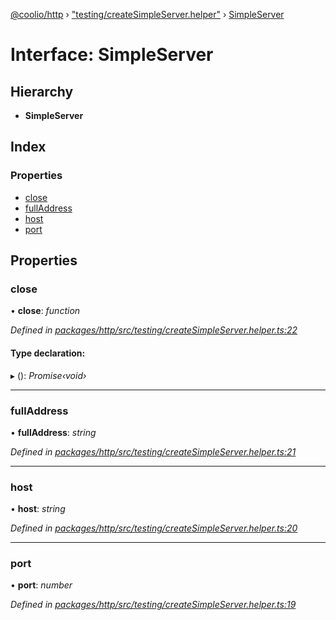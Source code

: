 [@coolio/http](../README.md) › ["testing/createSimpleServer.helper"](../modules/_testing_createsimpleserver_helper_.md) › [SimpleServer](_testing_createsimpleserver_helper_.simpleserver.md)

# Interface: SimpleServer

## Hierarchy

* **SimpleServer**

## Index

### Properties

* [close](_testing_createsimpleserver_helper_.simpleserver.md#close)
* [fullAddress](_testing_createsimpleserver_helper_.simpleserver.md#fulladdress)
* [host](_testing_createsimpleserver_helper_.simpleserver.md#host)
* [port](_testing_createsimpleserver_helper_.simpleserver.md#port)

## Properties

###  close

• **close**: *function*

*Defined in [packages/http/src/testing/createSimpleServer.helper.ts:22](https://github.com/headline-1/coolio/blob/32658f8/packages/http/src/testing/createSimpleServer.helper.ts#L22)*

#### Type declaration:

▸ (): *Promise‹void›*

___

###  fullAddress

• **fullAddress**: *string*

*Defined in [packages/http/src/testing/createSimpleServer.helper.ts:21](https://github.com/headline-1/coolio/blob/32658f8/packages/http/src/testing/createSimpleServer.helper.ts#L21)*

___

###  host

• **host**: *string*

*Defined in [packages/http/src/testing/createSimpleServer.helper.ts:20](https://github.com/headline-1/coolio/blob/32658f8/packages/http/src/testing/createSimpleServer.helper.ts#L20)*

___

###  port

• **port**: *number*

*Defined in [packages/http/src/testing/createSimpleServer.helper.ts:19](https://github.com/headline-1/coolio/blob/32658f8/packages/http/src/testing/createSimpleServer.helper.ts#L19)*
